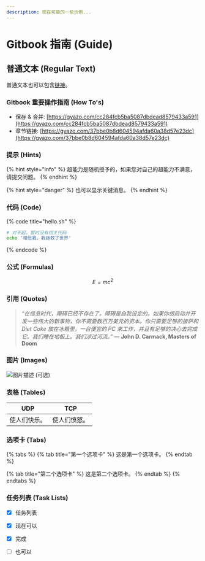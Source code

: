 ```yaml
---
description: 现在可能的一些示例...
---
```


# Gitbook 指南 (Guide)

## 普通文本 (Regular Text)

普通文本也可以包含[链接](https://github.com/vis2k/Mirror)。

### Gitbook 重要操作指南 (How To's)

* 保存 & 合并: [https://gyazo.com/cc284fcb5ba5087dbdead8579433a591](https://gyazo.com/cc284fcb5ba5087dbdead8579433a591)
* 章节链接: [https://gyazo.com/37bbe0b8d604594afda60a38d57e23dc](https://gyazo.com/37bbe0b8d604594afda60a38d57e23dc)

### 提示 (Hints)

{% hint style="info" %}
&#x20;超能力是随机授予的，如果您对自己的超能力不满意，请提交问题。
{% endhint %}

{% hint style="danger" %}
也可以显示关键消息。
{% endhint %}

### 代码 (Code)

{% code title="hello.sh" %}
```bash
# 对不起，暂时没有相关代码
echo '相信我，我拯救了世界'
```
{% endcode %}

### 公式 (Formulas)

$$
E = mc^2
$$

### 引用 (Quotes)

> _“在信息时代，障碍已经不存在了。障碍是自我设定的。如果你想启动并开发一些伟大的新事物，你不需要数百万美元的资本。你只需要足够的披萨和 Diet Coke 放在冰箱里，一台便宜的 PC 来工作，并且有足够的决心去完成它。我们睡在地板上。我们涉过河流。”_ ― **John D. Carmack, Masters of Doom**

### 图片 (Images)

![图片描述 (可选)](<../.gitbook/assets/image (55).png>)

### 表格 (Tables)

| UDP                 | TCP                 |
| ------------------- | ------------------- |
| 使人们快乐。       | 使人们愤怒。       |

### 选项卡 (Tabs)

{% tabs %}
{% tab title="第一个选项卡" %}
这是第一个选项卡。
{% endtab %}

{% tab title="第二个选项卡" %}
这是第二个选项卡。
{% endtab %}
{% endtabs %}

### 任务列表 (Task Lists)

* [x] 任务列表
* [x] 现在可以
* [x] 完成
* [ ] 也可以

